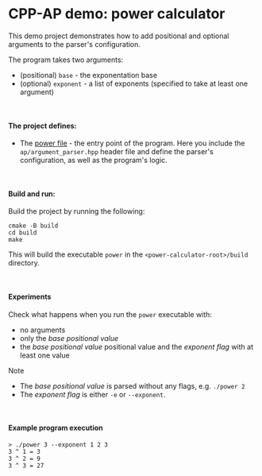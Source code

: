 # CPP-AP demo: power calculator

<!-- TODO -->

This demo project demonstrates how to add positional and optional arguments to the parser's configuration.

The program takes two arguments:
* (positional) `base` - the exponentation base
* (optional) `exponent` - a list of exponents (specified to take at least one argument)

<br />

#### The project defines:

* The [power file](power.cpp) - the entry point of the program. Here you include the `ap/argument_parser.hpp` header file and define the parser's configuration, as well as the program's logic.

<br />

#### Build and run:

Build the project by running the following:

```shell
cmake -B build
cd build
make
```

This will build the executable `power` in the `<power-calculator-root>/build` directory.

<br />

#### Experiments

Check what happens when you run the `power` executable with:
* no arguments
* only the *base positional value*
* the *base positional value* positional value and the *exponent flag* with at least one value

> [!NOTE]
> * The *base positional value* is parsed without any flags, e.g. `./power 2`
> * The *exponent flag* is either `-e` or `--exponent`.

<br />

#### Example program execution

```shell
> ./power 3 --exponent 1 2 3
3 ^ 1 = 3
3 ^ 2 = 9
3 ^ 3 = 27
```
